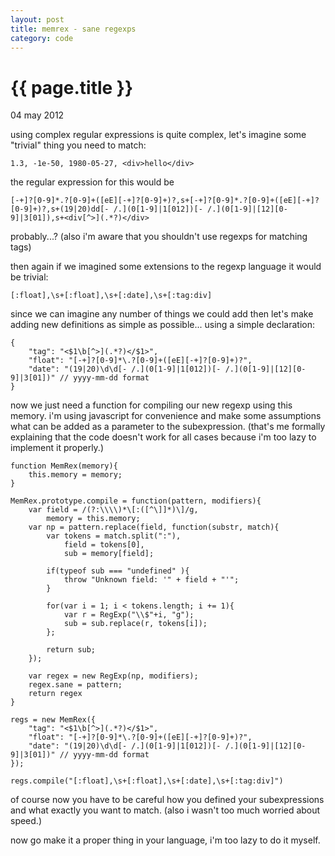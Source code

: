 ```yaml
---
layout: post
title: memrex - sane regexps
category: code
---
```


{{ page.title }}
================

<p class="meta">04 may 2012</p>

using complex regular expressions is quite complex, 
let's imagine some "trivial" thing you need to match:

	1.3, -1e-50, 1980-05-27, <div>hello</div>

the regular expression for this would be

	[-+]?[0-9]*.?[0-9]+([eE][-+]?[0-9]+)?,s+[-+]?[0-9]*.?[0-9]+([eE][-+]?[0-9]+)?,s+(19|20)dd[- /.](0[1-9]|1[012])[- /.](0[1-9]|[12][0-9]|3[01]),s+<div[^>](.*?)</div>

probably...? (also i'm aware that you shouldn't use regexps for matching tags)

then again if we imagined some extensions to the
regexp language it would be trivial:

	[:float],\s+[:float],\s+[:date],\s+[:tag:div]

since we can imagine any number of things we could add 
then let's make adding new definitions as simple as possible...
using a simple declaration:

	{
		"tag": "<$1\b[^>](.*?)</$1>",
		"float": "[-+]?[0-9]*\.?[0-9]+([eE][-+]?[0-9]+)?",
		"date": "(19|20)\d\d[- /.](0[1-9]|1[012])[- /.](0[1-9]|[12][0-9]|3[01])" // yyyy-mm-dd format
	}

now we just need a function for compiling our
new regexp using this memory. 
i'm using javascript for convenience 
and make some assumptions what can be added as a 
parameter to the subexpression.
(that's me formally explaining that the code doesn't work 
for all cases because i'm too lazy to implement it properly.)

	function MemRex(memory){
		this.memory = memory;
	}

	MemRex.prototype.compile = function(pattern, modifiers){
		var field = /(?:\\\\)*\[:([^\]]*)\]/g,
			memory = this.memory;
		var np = pattern.replace(field, function(substr, match){
			var tokens = match.split(":"),
				field = tokens[0],
				sub = memory[field];
			
			if(typeof sub === "undefined" ){
				throw "Unknown field: '" + field + "'";
			}

			for(var i = 1; i < tokens.length; i += 1){
				var r = RegExp("\\$"+i, "g");
				sub = sub.replace(r, tokens[i]);
			};

			return sub;
		});

		var regex = new RegExp(np, modifiers);
		regex.sane = pattern;
		return regex
	}

	regs = new MemRex({
		"tag": "<$1\b[^>](.*?)</$1>",
		"float": "[-+]?[0-9]*\.?[0-9]+([eE][-+]?[0-9]+)?",
		"date": "(19|20)\d\d[- /.](0[1-9]|1[012])[- /.](0[1-9]|[12][0-9]|3[01])" // yyyy-mm-dd format
	});

	regs.compile("[:float],\s+[:float],\s+[:date],\s+[:tag:div]")

of course now you have to be careful how you defined 
your subexpressions and what exactly you want to match. 
(also i wasn't too much worried about speed.)

now go make it a proper thing in your language, i'm too
lazy to do it myself.